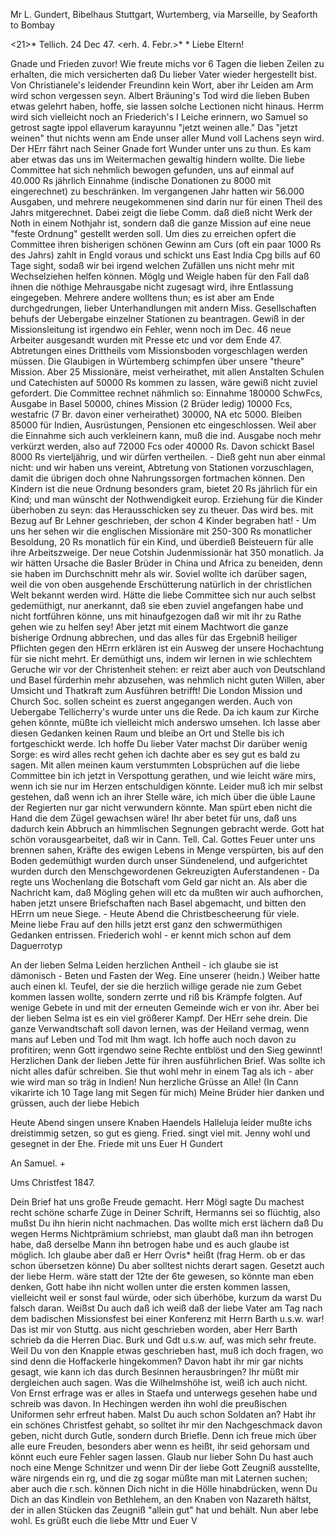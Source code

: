 Mr L. Gundert, Bibelhaus Stuttgart, Wurtemberg, via Marseille, by Seaforth to Bombay

<21>* Tellich. 24 Dec 47.
 <erh. 4. Febr.>* <Freitag>*
Liebe Eltern!

Gnade und Frieden zuvor! Wie freute michs vor 6 Tagen die lieben Zeilen zu erhalten, die mich versicherten daß Du lieber Vater wieder hergestellt bist. Von Christianele's leidender Freundinn kein Wort, aber ihr Leiden am Arm wird schon vergessen seyn. Albert Bräuning's Tod wird die lieben Buben etwas gelehrt haben, hoffe, sie lassen solche Lectionen nicht hinaus. Herrm wird sich vielleicht noch an Friederich's I Leiche erinnern, wo Samuel so getrost sagte ippol ellaverum karayunnu "jetzt weinen alle." Das "jetzt weinen" thut nichts wenn am Ende unser aller Mund voll Lachens seyn wird. Der HErr fährt nach Seiner Gnade fort Wunder unter uns zu thun. Es kam aber etwas das uns im Weitermachen gewaltig hindern wollte. Die liebe Committee hat sich nehmlich bewogen gefunden, uns auf einmal auf 40.000 Rs jährlich Einnahme (indische Donationen zu 8000 mit eingerechnet) zu beschränken. Im vergangenen Jahr hatten wir 56.000 Ausgaben, und mehrere neugekommenen sind darin nur für einen Theil des Jahrs mitgerechnet. Dabei zeigt die liebe Comm. daß dieß nicht Werk der Noth in einem Nothjahr ist, sondern daß die ganze Mission auf eine neue "feste Ordnung" gestellt werden soll. Um dies zu erreichen opfert die Committee ihren bisherigen schönen Gewinn am Curs (oft ein paar 1000 Rs des Jahrs) zahlt in Engld voraus und schickt uns East India Cpg bills auf 60 Tage sight, sodaß wir bei irgend welchen Zufällen uns nicht mehr mit Wechselziehen helfen können. Möglg und Weigle haben für den Fall daß ihnen die nöthige Mehrausgabe nicht zugesagt wird, ihre Entlassung eingegeben. Mehrere andere wolltens thun; es ist aber am Ende durchgedrungen, lieber Unterhandlungen mit andern Miss. Gesellschaften behufs der Uebergabe einzelner Stationen zu beantragen. Gewiß in der Missionsleitung ist irgendwo ein Fehler, wenn noch im Dec. 46 neue Arbeiter ausgesandt wurden mit Presse etc und vor dem Ende 47. Abtretungen eines Drittheils vom Missionsboden vorgeschlagen werden müssen. Die Glaubigen in Würtemberg schimpfen über unsere "theure" Mission. Aber 25 Missionäre, meist verheirathet, mit allen Anstalten Schulen und Catechisten auf 50000 Rs kommen zu lassen, wäre gewiß nicht zuviel gefordert. Die Committee rechnet nähmlich so: Einnahme 180000 SchwFcs, Ausgabe in Basel 50000, chines Mission (2 Brüder ledig) 10000 Fcs, westafric (7 Br. davon einer verheirathet) 30000, NA etc 5000. Bleiben 85000 für Indien, Ausrüstungen, Pensionen etc eingeschlossen. Weil aber die Einnahme sich auch verkleinern kann, muß die ind. Ausgabe noch mehr verkürzt werden, also auf 72000 Fcs oder 40000 Rs. Davon schickt Basel 8000 Rs vierteljährig, und wir dürfen vertheilen. - Dieß geht nun aber einmal nicht: und wir haben uns vereint, Abtretung von Stationen vorzuschlagen, damit die übrigen doch ohne Nahrungssorgen fortmachen können. Den Kindern ist die neue Ordnung besonders gram, bietet 20 Rs jährlich für ein Kind; und man wünscht der Nothwendigkeit europ. Erziehung für die Kinder überhoben zu seyn: das Herausschicken sey zu theuer. Das wird bes. mit Bezug auf Br Lehner geschrieben, der schon 4 Kinder begraben hat! - Um uns her sehen wir die englischen Missionäre mit 250-300 Rs monatlicher Besoldung, 20 Rs monatlich für ein Kind, und überdieß Beisteuern für alle ihre Arbeitszweige. Der neue Cotshin Judenmissionär hat 350 monatlich. Ja wir hätten Ursache die Basler Brüder in China und Africa zu beneiden, denn sie haben im Durchschnitt mehr als wir. Soviel wollte ich darüber sagen, weil die von oben ausgehende Erschütterung natürlich in der christlichen Welt bekannt werden wird. Hätte die liebe Committee sich nur auch selbst gedemüthigt, nur anerkannt, daß sie eben zuviel angefangen habe und nicht fortführen könne, uns mit hinaufgezogen daß wir mit ihr zu Rathe gehen wie zu helfen sey! Aber jetzt mit einem Machtwort die ganze bisherige Ordnung abbrechen, und das alles für das Ergebniß heiliger Pflichten gegen den HErrn erklären ist ein Ausweg der unsere Hochachtung für sie nicht mehrt. Er demüthigt uns, indem wir lernen in wie schlechtem Geruche wir vor der Christenheit stehen: er reizt aber auch von Deutschland und Basel fürderhin mehr abzusehen, was nehmlich nicht guten Willen, aber Umsicht und Thatkraft zum Ausführen betrifft! Die London Mission und Church Soc. sollen scheint es zuerst angegangen werden. Auch von Uebergabe Tellicherry's wurde unter uns die Rede. Da ich kaum zur Kirche gehen könnte, müßte ich vielleicht mich anderswo umsehen. Ich lasse aber diesen Gedanken keinen Raum und bleibe an Ort und Stelle bis ich fortgeschickt werde. Ich hoffe Du lieber Vater machst Dir darüber wenig Sorge: es wird alles recht gehen ich dachte aber es sey gut es bald zu sagen. Mit allen meinen kaum verstummten Lobsprüchen auf die liebe Committee bin ich jetzt in Verspottung gerathen, und wie leicht wäre mirs, wenn ich sie nur im Herzen entschuldigen könnte. Leider muß ich mir selbst gestehen, daß wenn ich an ihrer Stelle wäre, ich mich über die üble Laune der Regierten nur gar nicht verwundern könnte. Man spürt eben nicht die Hand die dem Zügel gewachsen wäre! Ihr aber betet für uns, daß uns dadurch kein Abbruch an himmlischen Segnungen gebracht werde. Gott hat schön vorausgearbeitet, daß wir in Cann. Tell. Cal. Gottes Feuer unter uns brennen sahen, Kräfte des ewigen Lebens in Menge verspürten, bis auf den Boden gedemüthigt wurden durch unser Sündenelend, und aufgerichtet wurden durch den Menschgewordenen Gekreuzigten Auferstandenen - Da regte uns Wochenlang die Botschaft vom Geld gar nicht an. Als aber die Nachricht kam, daß Mögling gehen will etc da mußten wir auch aufhorchen, haben jetzt unsere Briefschaften nach Basel abgemacht, und bitten den HErrn um neue Siege. - Heute Abend die Christbescheerung für viele. Meine liebe Frau auf den hills jetzt erst ganz den schwermüthigen Gedanken entrissen. Friederich wohl - er kennt mich schon auf dem Daguerrotyp

An der lieben Selma Leiden herzlichen Antheil - ich glaube sie ist dämonisch - Beten und Fasten der Weg. Eine unserer (heidn.) Weiber hatte auch einen kl. Teufel, der sie die herzlich willige gerade nie zum Gebet kommen lassen wollte, sondern zerrte und riß bis Krämpfe folgten. Auf wenige Gebete in und mit der erneuten Gemeinde wich er von ihr. Aber bei der lieben Selma ist es ein viel größerer Kampf. Der HErr sehe drein. Die ganze Verwandtschaft soll davon lernen, was der Heiland vermag, wenn mans auf Leben und Tod mit Ihm wagt. Ich hoffe auch noch davon zu profitiren; wenn Gott irgendwo seine Rechte entblöst und den Sieg gewinnt! Herzlichen Dank der lieben Jette für ihren ausführlichen Brief. Was sollte ich nicht alles dafür schreiben. Sie thut wohl mehr in einem Tag als ich - aber wie wird man so träg in Indien! Nun herzliche Grüsse an Alle! (In Cann vikarirte ich 10 Tage lang mit Segen für mich) Meine Brüder hier danken und grüssen, auch der liebe Hebich

Heute Abend singen unsere Knaben Haendels Halleluja leider mußte ichs dreistimmig setzen, so gut es gieng. Fried. singt viel mit. Jenny wohl und gesegnet in der Ehe. Friede mit uns
 Euer H Gundert

An Samuel. +

 Ums Christfest 1847.

Dein Brief hat uns große Freude gemacht. Herr Mögl sagte Du machest recht schöne scharfe Züge in Deiner Schrift, Hermanns sei so flüchtig, also mußst Du ihn hierin nicht nachmachen. Das wollte mich erst lächern daß Du wegen Herms Nichtprämium schriebst, man glaubt daß man ihn betrogen habe, daß derselbe Mann ihn betrogen habe und es auch glaube ist möglich. Ich glaube aber daß er Herr Ovris* heißt (frag Herm. ob er das schon übersetzen könne) Du aber solltest nichts derart sagen. Gesetzt auch der liebe Herm. wäre statt der 12te der 6te gewesen, so könnte man eben denken, Gott habe ihn nicht wollen unter die ersten kommen lassen, vielleicht weil er sonst faul würde, oder sich überhöbe, kurzum da warst Du falsch daran. Weißst Du auch daß ich weiß daß der liebe Vater am Tag nach dem badischen Missionsfest bei einer Konferenz mit Herrn Barth u.s.w. war! Das ist mir von Stuttg. aus nicht geschrieben worden, aber Herr Barth schrieb da die Herren Diac. Burk und Gdt u.s.w. auf, was mich sehr freute. Weil Du von den Knapple etwas geschrieben hast, muß ich doch fragen, wo sind denn die Hoffackerle hingekommen? Davon habt ihr mir gar nichts gesagt, wie kann ich das durch Besinnen herausbringen? Ihr müßt mir dergleichen auch sagen. Was die Wilhelmshöhe ist, weiß ich auch nicht. Von Ernst erfrage was er alles in Staefa und unterwegs gesehen habe und schreib was davon. In Hechingen werden ihn wohl die preußischen Uniformen sehr erfreut haben. Malst Du auch schon Soldaten an? Habt ihr ein schönes Christfest gehabt, so solltet ihr mir den Nachgeschmack davon geben, nicht durch Gutle, sondern durch Briefle. Denn ich freue mich über alle eure Freuden, besonders aber wenn es heißt, ihr seid gehorsam und könnt euch eure Fehler sagen lassen. Glaub nur lieber Sohn Du hast auch noch eine Menge Schnitzer und wenn Dir der liebe Gott Zeugniß ausstellte, wäre nirgends ein rg, und die zg sogar müßte man mit Laternen suchen; aber auch die r.sch. können Dich nicht in die Hölle hinabdrücken, wenn Du Dich an das Kindlein von Bethlehem, an den Knaben von Nazareth hältst, der in allen Stücken das Zeugniß "allein gut" hat und behält. Nun aber lebe wohl. Es grüßt euch die liebe Mttr und Euer V

